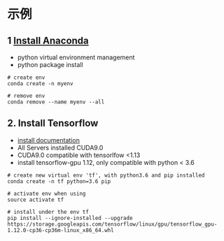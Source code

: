 # 示例

## 1 [Install Anaconda](https://docs.anaconda.com/anaconda/install/linux/)
* python virtual environment management
* python package install
```
# create env
conda create -n myenv

# remove env
conda remove --name myenv --all
```

## 2. Install Tensorflow
* [install documentation](https://www.tensorflow.org/install/pip#3.-%E5%AE%89%E8%A3%85-tensorflow-pip-%E8%BD%AF%E4%BB%B6%E5%8C%85)
* All Servers installed CUDA9.0
* CUDA9.0 compatible with tensorlfow <1.13
* install tensorflow-gpu 1.12, only compatible with python < 3.6
```
# create new virtual env 'tf', with python3.6 and pip installed
conda create -n tf python=3.6 pip

# activate env when using
source activate tf

# install under the env tf
pip install --ignore-installed --upgrade https://storage.googleapis.com/tensorflow/linux/gpu/tensorflow_gpu-1.12.0-cp36-cp36m-linux_x86_64.whl
```


